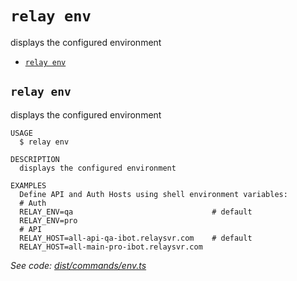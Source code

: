 `relay env`
===========

displays the configured environment

* [`relay env`](#relay-env)

## `relay env`

displays the configured environment

```
USAGE
  $ relay env

DESCRIPTION
  displays the configured environment

EXAMPLES
  Define API and Auth Hosts using shell environment variables:
  # Auth
  RELAY_ENV=qa                               # default
  RELAY_ENV=pro
  # API
  RELAY_HOST=all-api-qa-ibot.relaysvr.com    # default
  RELAY_HOST=all-main-pro-ibot.relaysvr.com
```

_See code: [dist/commands/env.ts](https://github.com/relaypro/relay-cli/blob/v0.2.5/dist/commands/env.ts)_
